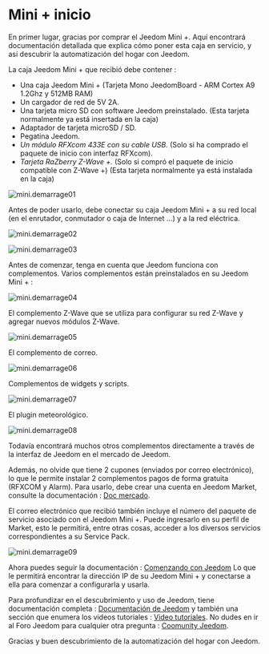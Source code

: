# Mini + inicio

En primer lugar, gracias por comprar el Jeedom Mini +. Aquí encontrará documentación detallada que explica cómo poner esta caja en servicio, y así descubrir la automatización del hogar con Jeedom.

La caja Jeedom Mini + que recibió debe contener :

-   Una caja Jeedom Mini + (Tarjeta Mono JeedomBoard - ARM Cortex A9 1.2Ghz y 512MB RAM)
-   Un cargador de red de 5V 2A.
-   Una tarjeta micro SD con software Jeedom preinstalado. (Esta tarjeta normalmente ya está insertada en la caja)
-   Adaptador de tarjeta microSD / SD.
-   Pegatina Jeedom.
-   *Un módulo RFXcom 433E con su cable USB.* (Solo si ha comprado el paquete de inicio con interfaz RFXcom).
-   *Tarjeta RaZberry Z-Wave +.* (Solo si compró el paquete de inicio compatible con Z-Wave +) (Esta tarjeta normalmente ya está instalada en la caja)

![mini.demarrage01](images/mini.demarrage01.png)

Antes de poder usarlo, debe conectar su caja Jeedom Mini + a su red local (en el enrutador, conmutador o caja de Internet ...) y a la red eléctrica.

![mini.demarrage02](images/mini.demarrage02.png)

![mini.demarrage03](images/mini.demarrage03.png)

Antes de comenzar, tenga en cuenta que Jeedom funciona con complementos. Varios complementos están preinstalados en su Jeedom Mini + :

![mini.demarrage04](images/mini.demarrage04.png)

El complemento Z-Wave que se utiliza para configurar su red Z-Wave y agregar
nuevos módulos Z-Wave.

![mini.demarrage05](images/mini.demarrage05.png)

El complemento de correo.

![mini.demarrage06](images/mini.demarrage06.png)

Complementos de widgets y scripts.

![mini.demarrage07](images/mini.demarrage07.png)

El plugin meteorológico.

![mini.demarrage08](images/mini.demarrage08.png)

Todavía encontrará muchos otros complementos directamente a través de la interfaz de Jeedom en el mercado de Jeedom.

Además, no olvide que tiene 2 cupones (enviados por correo electrónico), lo que le permite instalar 2 complementos pagos de forma gratuita (RFXCOM y Alarm). Para usarlo, debe crear una cuenta en Jeedom Market, consulte la documentación : [Doc mercado](https://doc.jeedom.com/es_ES/premiers-pas/index).

El correo electrónico que recibió también incluye el número del paquete de servicio asociado con el Jeedom Mini +. Puede ingresarlo en su perfil de Market, esto le permitirá, entre otras cosas, acceder a los diversos servicios correspondientes a su Service Pack.

![mini.demarrage09](images/mini.demarrage09.png)

Ahora puedes seguir la documentación : [Comenzando con Jeedom](https://doc.jeedom.com/es_ES/premiers-pas/index) Lo que le permitirá encontrar la dirección IP de su Jeedom Mini + y conectarse a ella para comenzar a configurarla y usarla.

Para profundizar en el descubrimiento y uso de Jeedom, tiene documentación completa : [Documentación de Jeedom](https://doc.jeedom.fr) y también una sección que enumera los videos tutoriales : [Video tutoriales](https://doc.jeedom.com/es_ES/presentation/index#tocAnchor-1-3). No dudes en ir al Foro Jeedom para cualquier otra pregunta : [Coomunity Jeedom](https://community.jeedom.com/).

Gracias y buen descubrimiento de la automatización del hogar con Jeedom.
